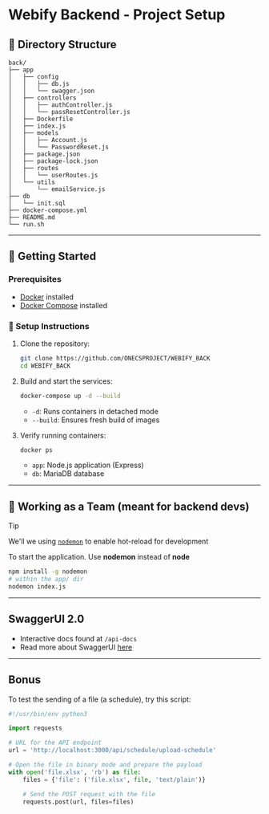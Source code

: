 # Webify Backend - Project Setup

## 📁 Directory Structure
```
back/
├── app
│   ├── config
│   │   ├── db.js
│   │   └── swagger.json
│   ├── controllers
│   │   ├── authController.js
│   │   └── passResetController.js
│   ├── Dockerfile
│   ├── index.js
│   ├── models
│   │   ├── Account.js
│   │   └── PasswordReset.js
│   ├── package.json
│   ├── package-lock.json
│   ├── routes
│   │   └── userRoutes.js
│   └── utils
│       └── emailService.js
├── db
│   └── init.sql
├── docker-compose.yml
├── README.md
└── run.sh
```

---

## 🚀 Getting Started

### Prerequisites
- [Docker](https://www.docker.com/) installed
- [Docker Compose](https://docs.docker.com/compose/) installed

### 🔧 Setup Instructions
1. Clone the repository:
   ```sh
   git clone https://github.com/ONECSPROJECT/WEBIFY_BACK
   cd WEBIFY_BACK
   ```

2. Build and start the services:
   ```sh
   docker-compose up -d --build
   ```
   - `-d`: Runs containers in detached mode
   - `--build`: Ensures fresh build of images

3. Verify running containers:
   ```sh
   docker ps
   ```
   - `app`: Node.js application (Express)
   - `db`: MariaDB database

---

## 🔄 Working as a Team (meant for backend devs)

> [!TIP]
> We'll we using [`nodemon`](https://github.com/remy/nodemon) to enable hot-reload for development

To start the application. Use **nodemon** instead of **node**

```sh
npm install -g nodemon
# within the app/ dir
nodemon index.js
```

---

## SwaggerUI 2.0

- Interactive docs found at `/api-docs`
- Read more about SwaggerUI [here](https://swagger.io/tools/swagger-ui/)

---

## Bonus

To test the sending of a file (a schedule), try this script:
```python
#!/usr/bin/env python3

import requests

# URL for the API endpoint
url = 'http://localhost:3000/api/schedule/upload-schedule'

# Open the file in binary mode and prepare the payload
with open('file.xlsx', 'rb') as file:
    files = {'file': ('file.xlsx', file, 'text/plain')}

    # Send the POST request with the file
    requests.post(url, files=files)
```
